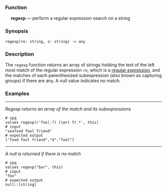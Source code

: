 ### Function

&emsp; **regexp** &mdash; perform a regular expression search on a string

### Synopsis

```
regexp(re: string, s: string) -> any
```

### Description

The `regexp` function returns an array of strings holding the text
of the left most match of the regular expression `re`, which is
a [regular expression](../../patterns.md#regular-expression),
and the matches of each parenthesized subexpression (also known as capturing
groups) if there are any. A null value indicates no match.

### Examples

---

_Regexp returns an array of the match and its subexpressions_

```mdtest-spq
# spq
values regexp(r'foo(.?) (\w+) fr.*', this)
# input
"seafood fool friend"
# expected output
["food fool friend","d","fool"]
```

---

_A null is returned if there is no match_

```mdtest-spq
# spq
values regexp("bar", this)
# input
"foo"
# expected output
null::[string]
```
